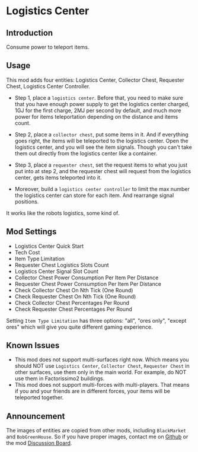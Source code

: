 # Logistics Center

## Introduction

Consume power to teleport items.

## Usage

This mod adds four entities: Logistics Center, Collector Chest, Requester Chest, Logistics Center Controller.

* Step 1, place a `logistics center`.  Before that, you need to make sure that you have enough power supply to get the logistics center charged, 1GJ for the first charge, 2MJ per second by default, and much more power for items teleportation depending on the distance and items count.  
  
* Step 2, place a `collector chest`, put some items in it. And if everything goes right, the items will be teleported to the logistics center. Open the logistics center, and you will see the item signals. Though you can't take them out directly from the logistics center like a container.
  
* Step 3, place a `requester chest`, set the request items to what you just put into at step 2, and the requester chest will request from the logistics center, gets items teleported into it.

* Moreover, build a `logistics center controller` to limit the max number the logistics center can store for each item. And rearrange signal positions.

It works like the robots logistics, some kind of.

## Mod Settings

* Logistics Center Quick Start
* Tech Cost
* Item Type Limitation
* Requester Chest Logistics Slots Count
* Logistics Center Signal Slot Count
* Collector Chest Power Consumption Per Item Per Distance
* Requester Chest Power Consumption Per Item Per Distance
* Check Collector Chest On Nth Tick (One Round)
* Check Requester Chest On Nth Tick (One Round)
* Check Collector Chest Percentages Per Round
* Check Requester Chest Percentages Per Round

Setting `Item Type Limitation` has three options: "all", "ores only", "except ores" which will give you quite different gaming experience.

## Known Issues

* This mod does not support multi-surfaces right now. Which means you should NOT use `Logistics Center`, `Collector Chest`, `Requester Chest` in other surfaces, use them only in the main world. For example, do NOT use them in Factorissimo2 buildings.
* This mod does not support multi-forces with multi-players. That means if you and your friends are in different forces, your items will be teleported together.

## Announcement

The images of entities are copied from other mods, including `BlackMarket` and `BobGreenHouse`. So if you have proper images, contact me on [Github](https://mods.factorio.com/mod/ab_logisticscenter) or the mod [Discussion Board](https://mods.factorio.com/mod/ab_logisticscenter/discussion).
